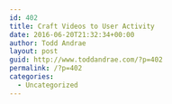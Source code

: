 ```yaml
---
id: 402
title: Craft Videos to User Activity
date: 2016-06-20T21:32:34+00:00
author: Todd Andrae
layout: post
guid: http://www.toddandrae.com/?p=402
permalink: /?p=402
categories:
  - Uncategorized
---
```

